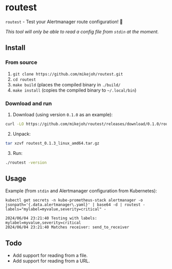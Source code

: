 # routest

`routest` - Test your Alertmanager route configuration! 🔔

_This tool will only be able to read a config file from `stdin` at the moment._

## Install

### From source

1. `git clone https://github.com/mikejoh/routest.git`
2. `cd routest`
3. `make build` (places the compiled binary in `./build/`
4. `make install` (copies the compiled binary to `~/.local/bin`)

### Download and run

1. Download (using version `0.1.0` as an example):

```bash
curl -LO https://github.com/mikejoh/routest/releases/download/0.1.0/routest_0.1.0_linux_amd64.tar.gz
```

2. Unpack:

```bash
tar xzvf routest_0.1.3_linux_amd64.tar.gz
```

3. Run:

```bash
./routest -version
```

## Usage

Example (from `stdin` and Alertmanager configuration from Kubernetes):

```
kubectl get secrets -n kube-prometheus-stack alertmanager -o jsonpath='{.data.alertmanager\.yaml}' | base64 -d | routest -labels="mylabel=myvalue,severity=critical" -

2024/06/04 23:21:40 Testing with labels: mylabel=myvalue,severity=critical
2024/06/04 23:21:40 Matches receiver: send_to_receiver
```

## Todo

* Add support for reading from a file.
* Add support for reading from a URL.
